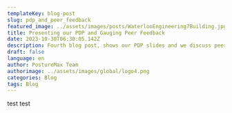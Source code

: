 ```yaml
---
templateKey: blog-post
slug: pdp_and_peer_feedback
featured_image: ../assets/images/posts/WaterlooEngineering7Building.jpg
title: Presenting our PDP and Gauging Peer Feedback 
date: 2023-10-30T06:30:05.142Z
description: Fourth blog post, shows our PDP slides and we discuss peer feedback
draft: false
language: en
author: PostureMax Team
authorimage: ../assets/images/global/logo4.png
categories: Blog
tags: Blog
---
```

test test